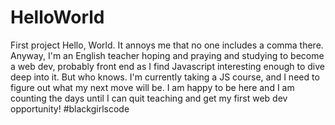 # HelloWorld
First project
Hello, World. It annoys me that no one includes a comma there. Anyway, I'm an English teacher hoping and praying and studying to become a web dev, probably front end as I find Javascript interesting enough to dive deep into it. But who knows. I'm currently taking a JS course, and I need to figure out what my next move will be. I am happy to be here and I am counting the days until I can quit teaching and get my first web dev opportunity! #blackgirlscode
